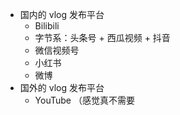 - 国内的 vlog 发布平台
	- Bilibili
	- 字节系：头条号 + 西瓜视频 + 抖音
	- 微信视频号
	- 小红书
	- 微博
- 国外的 vlog 发布平台
	- YouTube （感觉真不需要